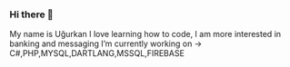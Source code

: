 ### Hi there 👋
My name is Uğurkan
I love learning how to code, I am more interested in banking and messaging 
I’m currently working on -> C#,PHP,MYSQL,DARTLANG,MSSQL,FIREBASE
